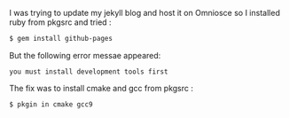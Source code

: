 I was trying to update my jekyll blog and host it on Omniosce so I installed ruby from pkgsrc and tried :

```bash
$ gem install github-pages
```
But the following error messae  appeared:

```
you must install development tools first

```

The fix was to install cmake and gcc from pkgsrc :

```bash
$ pkgin in cmake gcc9
```
